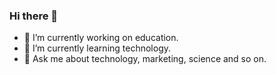 ### Hi there 👋
- 🔭 I’m currently working on education.
- 🌱 I’m currently learning technology.
- 💬 Ask me about technology, marketing, science and so on.

